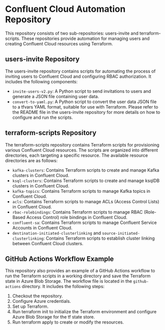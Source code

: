 # Confluent Cloud Automation Repository
This repository consists of two sub-repositories: users-invite and terraform-scripts. These repositories provide automation for managing users and creating Confluent Cloud resources using Terraform.

## users-invite Repository
The users-invite repository contains scripts for automating the process of inviting users to Confluent Cloud and configuring RBAC authorization. It includes the following components:

- `invite-users-v2.py`: A Python script to send invitations to users and generate a JSON file containing user data.
- `convert-to-yaml.py`: A Python script to convert the user data JSON file to a tfvars YAML format, suitable for use with Terraform.
Please refer to the README file in the users-invite repository for more details on how to configure and run the scripts.

## terraform-scripts Repository
The terraform-scripts repository contains Terraform scripts for provisioning various Confluent Cloud resources. The scripts are organized into different directories, each targeting a specific resource. The available resource directories are as follows:

- `kafka-clusters`: Contains Terraform scripts to create and manage Kafka clusters in Confluent Cloud.
- `ksql-clusters`: Contains Terraform scripts to create and manage ksqlDB clusters in Confluent Cloud.
- `kafka-topics`: Contains Terraform scripts to manage Kafka topics in Confluent Cloud.
- `acls`: Contains Terraform scripts to manage ACLs (Access Control Lists) in Confluent Cloud.
- `rbac-rolebindings`: Contains Terraform scripts to manage RBAC (Role-Based Access Control) role bindings in Confluent Cloud.
- `confluent-sa`: Contains Terraform scripts to manage Confluent Service Accounts in Confluent Cloud.
- `destination-initiated-clusterlinking` and `source-initiated-clusterlinking`: Contains Terraform scripts to establish cluster linking between Confluent Cloud clusters.


## GitHub Actions Workflow Example
This repository also provides an example of a GitHub Actions workflow to run the Terraform scripts in a working directory and save the Terraform state in Azure Blob Storage. The workflow file is located in the `github-actions` directory. It includes the following steps:

1. Checkout the repository.
2. Configure Azure credentials.
3. Set up Terraform.
4. Run terraform init to initialize the Terraform environment and configure Azure Blob Storage for the tf state store.
5. Run terraform apply to create or modify the resources.
